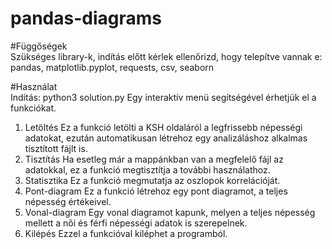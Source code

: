 # pandas-diagrams

#Függőségek  
Szükséges library-k, indítás előtt kérlek ellenőrizd, hogy telepítve vannak e:
pandas, matplotlib.pyplot, requests, csv, seaborn

#Használat  
Indítás: python3 solution.py
Egy interaktív menü segítségével érhetjük el a funkciókat.
1. Letöltés
   Ez a funkció letölti a KSH oldaláról a legfrissebb népességi adatokat, ezután automatikusan létrehoz egy analizáláshoz alkalmas tisztított fájlt is.
2. Tisztítás
   Ha esetleg már a mappánkban van a megfelelő fájl az adatokkal, ez a funkció megtisztítja a további használathoz.
3. Statisztika
   Ez a funkció megmutatja az oszlopok korrelációját.
4. Pont-diagram
   Ez a funkció létrehoz egy pont diagramot, a teljes népesség értékeivel.
5. Vonal-diagram
   Egy vonal diagramot kapunk, melyen a teljes népesség mellett a női és férfi népességi adatok is szerepelnek.
6. Kilépés
   Ezzel a funkcióval kiléphet a programból.
